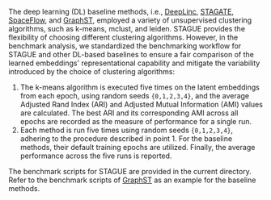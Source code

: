 The deep learning (DL) baseline methods, i.e., [DeepLinc](https://github.com/xryanglab/DeepLinc), [STAGATE](https://github.com/zhanglabtools/STAGATE), [SpaceFlow](https://github.com/hongleir/SpaceFlow?tab=readme-ov-file), and [GraphST](https://github.com/JinmiaoChenLab/GraphST), employed a variety of unsupervised clustering algorithms, such as k-means, mclust, and leiden.
STAGUE provides the flexibility of choosing different clustering algorithms.
However, in the benchmark analysis, we standardized the benchmarking workflow for STAGUE and other DL-based baselines 
to ensure a fair comparison of the learned embeddings' representational capability 
and mitigate the variability introduced by the choice of clustering algorithms:

   1. The k-means algorithm is executed five times on the latent embeddings from each epoch, using random seeds `{0,1,2,3,4}`,
   and the average Adjusted Rand Index (ARI) and Adjusted Mutual Information (AMI) values are calculated.
   The best ARI and its corresponding AMI across all epochs are recorded as the measure of performance for a single run.
   2. Each method is run five times using random seeds `{0,1,2,3,4}`, adhering to the procedure described in point 1.
   For the baseline methods, their default training epochs are utilized.
   Finally, the average performance across the five runs is reported.

The benchmark scripts for STAGUE are provided in the current directory.
Refer to the benchmark scripts of [GraphST](https://drive.google.com/file/d/1qotfLf1P1mfy_8YO0eu_88gFwMYSkI2a/view?usp=sharing) as an example for the baseline methods.

